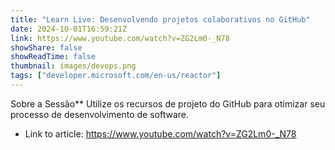 ```yaml
---
title: "Learn Live: Desenvolvendo projetos colaborativos no GitHub"
date: 2024-10-01T16:59:21Z
link: https://www.youtube.com/watch?v=ZG2Lm0-_N78
showShare: false
showReadTime: false
thumbnail: images/devops.png
tags: ["developer.microsoft.com/en-us/reactor"]
---
```

Sobre a Sessão** Utilize os recursos de projeto do GitHub para otimizar seu processo de desenvolvimento de software.

- Link to article: https://www.youtube.com/watch?v=ZG2Lm0-_N78